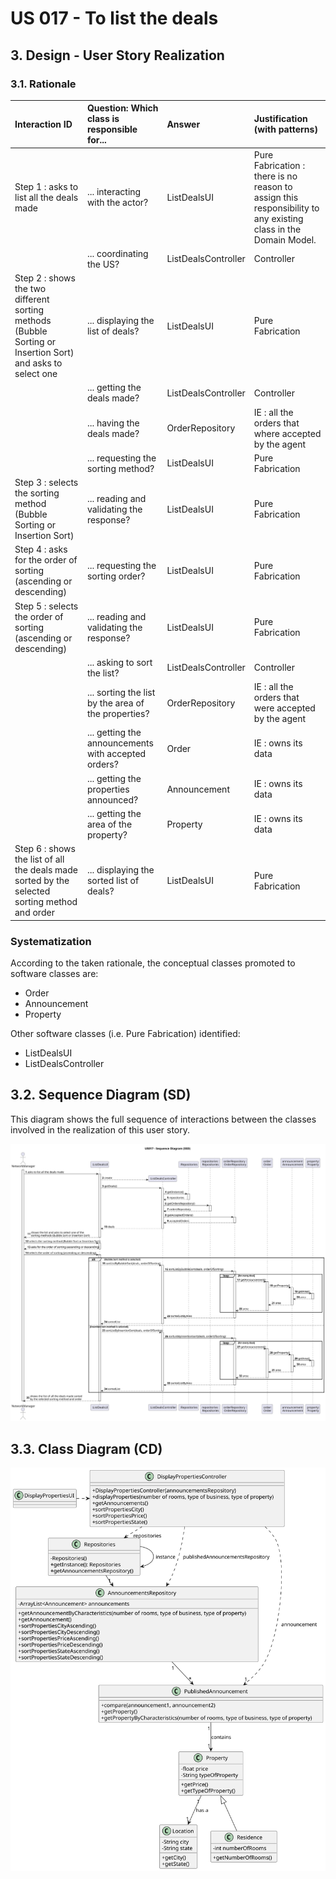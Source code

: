 # US 017 - To list the deals 

## 3. Design - User Story Realization 

### 3.1. Rationale

| Interaction ID                                                                                             | Question: Which class is responsible for...         | Answer              | Justification (with patterns)                                                                                  |
|:-----------------------------------------------------------------------------------------------------------|:----------------------------------------------------|:--------------------|:---------------------------------------------------------------------------------------------------------------|
| Step 1 : asks to list all the deals made                                                                   | 	... interacting with the actor?                    | ListDealsUI         | Pure Fabrication : there is no reason to assign this responsibility to any existing class in the Domain Model. |
| 	                                                                                                          | 	... coordinating the US?                           | ListDealsController | Controller                                                                                                     |
| Step 2 : shows the two different sorting methods (Bubble Sorting or Insertion Sort) and asks to select one | 	... displaying the list of deals?                  | ListDealsUI         | Pure Fabrication                                                                                               |
|                                                                                                            | ... getting the deals made?                         | ListDealsController | Controller                                                                                                     |
|                                                                                                            | ... having the deals made?                          | OrderRepository     | IE : all the orders that where accepted by the agent                                                           |
|                                                                                                            | ... requesting the sorting method?                  | ListDealsUI         | Pure Fabrication                                                                                               |
| Step 3 : selects the sorting method (Bubble Sorting or Insertion Sort) 		                                  | 	... reading and validating the response? 					     | ListDealsUI         | Pure Fabrication                                                                                               |
| Step 4 : asks for the order of sorting (ascending or descending)                                           | ... requesting the sorting order?                   | ListDealsUI         | Pure Fabrication                                                                                               |                                                                                                           |||
| Step 5 : selects the order of sorting (ascending or descending)                                            | ... reading and validating the response?					       | ListDealsUI         | Pure Fabrication                                                                                               |
|                                                                                                            | ... asking to sort the list?                        | ListDealsController | Controller                                                                                                     |
|                                                                                                            | ... sorting the list by the area of the properties? | OrderRepository     | IE : all the orders that were accepted by the agent                                                            |
|                                                                                                            | ... getting the announcements with accepted orders? | Order               | IE : owns its data                                                                                             |
|                                                                                                            | ... getting the properties announced?               | Announcement        | IE : owns its data                                                                                             |
|                                                                                                            | ... getting the area of the property?               | Property            | IE : owns its data                                                                                             |
| Step 6 : shows the list of all the deals made sorted by the selected sorting method and order              | ... displaying the sorted list of deals?            | ListDealsUI         | Pure Fabrication                                                                                               |


### Systematization ##

According to the taken rationale, the conceptual classes promoted to software classes are: 

 * Order
 * Announcement
 * Property

Other software classes (i.e. Pure Fabrication) identified: 

 * ListDealsUI
 * ListDealsController

## 3.2. Sequence Diagram (SD)

This diagram shows the full sequence of interactions between the classes involved in the realization of this user story.

![Sequence Diagram - Full](svg/us017-sequence-diagram.svg)

## 3.3. Class Diagram (CD)

![Class Diagram](svg/us013-class-diagram.svg)